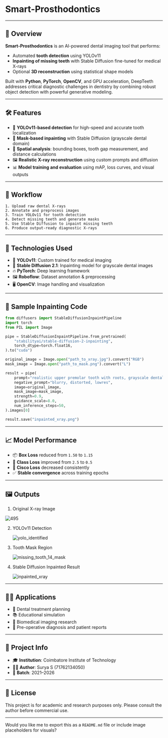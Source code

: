 # Smart-Prosthodontics


---

## 📌 Overview

**Smart-Prosthodontics** is an AI-powered dental imaging tool that performs:

* Automated **tooth detection** using YOLOv11
* **Inpainting of missing teeth** with Stable Diffusion fine-tuned for medical X-rays
* Optional **3D reconstruction** using statistical shape models

Built with **Python**, **PyTorch**, **OpenCV**, and GPU acceleration, DeepTeeth addresses critical diagnostic challenges in dentistry by combining robust object detection with powerful generative modeling.

---

## 🛠️ Features

* 🧠 **YOLOv11-based detection** for high-speed and accurate tooth localization
* 🦷 **Mask-based inpainting** with Stable Diffusion (grayscale dental domain)
* 📐 **Spatial analysis**: bounding boxes, tooth gap measurement, and distance calculations
* 🖼️ **Realistic X-ray reconstruction** using custom prompts and diffusion
* 📊 **Model training and evaluation** using mAP, loss curves, and visual outputs

---

## 🔁 Workflow

```
1. Upload raw dental X-rays
2. Annotate and preprocess images
3. Train YOLOv11 for tooth detection
4. Detect missing teeth and generate masks
5. Use Stable Diffusion to inpaint missing teeth
6. Produce output-ready diagnostic X-rays
```


---

## 🚀 Technologies Used

* 🧠 **YOLOv11**: Custom trained for medical imaging
* 🎨 **Stable Diffusion 2.1**: Inpainting model for grayscale dental images
* 🔥 **PyTorch**: Deep learning framework
* 🖼️ **Roboflow**: Dataset annotation & preprocessing
* 🖥️ **OpenCV**: Image handling and visualization

---

## 🧪 Sample Inpainting Code

```python
from diffusers import StableDiffusionInpaintPipeline
import torch
from PIL import Image

pipe = StableDiffusionInpaintPipeline.from_pretrained(
    "stabilityai/stable-diffusion-2-inpainting",
    torch_dtype=torch.float16,
).to("cuda")

original_image = Image.open("path_to_xray.jpg").convert("RGB")
mask_image = Image.open("path_to_mask.png").convert("L")

result = pipe(
    prompt="realistic upper premolar tooth with roots, grayscale dental x-ray, high detail",
    negative_prompt="blurry, distorted, lowres",
    image=original_image,
    mask_image=mask_image,
    strength=0.9,
    guidance_scale=8.0,
    num_inference_steps=50,
).images[0]

result.save("inpainted_xray.png")
```

---

## 📈 Model Performance

* 📦 **Box Loss** reduced from `1.50` to `1.15`
* 🧪 **Class Loss** improved from `2.5` to `0.5`
* 🔁 **Cisco Loss** decreased consistently
* ✅ **Stable convergence** across training epochs

---

## 🖼️ Outputs

1. Original X-ray Image

 ![495](https://github.com/user-attachments/assets/3c78d17a-5e58-4030-bc16-8a3d86a0742b)
 
2. YOLOv11 Detection
   
    ![yolo_identified](https://github.com/user-attachments/assets/dc9b4e7a-ed4a-46cb-a7d0-3bccf9e5aec2)

3. Tooth Mask Region
   
   ![missing_tooth_14_mask](https://github.com/user-attachments/assets/c477b102-5a3b-4b77-8daf-751ab34a4d50)

4. Stable Diffusion Inpainted Result

    ![inpainted_xray](https://github.com/user-attachments/assets/5f10886e-df5b-4dba-9be0-c8180fa7fef8)

---


## 👨‍⚕️ Applications

* 🦷 Dental treatment planning
* 📚 Educational simulation
* 🧬 Biomedical imaging research
* 🔬 Pre-operative diagnosis and patient reports

---

## 📄 Project Info

* 🎓 **Institution**: Coimbatore Institute of Technology
* 🧑‍💻 **Author**: Surya S (71762134050)
* 📅 **Batch**: 2021–2026 

---

## 📎 License

This project is for academic and research purposes only. Please consult the author before commercial use.

---

Would you like me to export this as a `README.md` file or include image placeholders for visuals?
